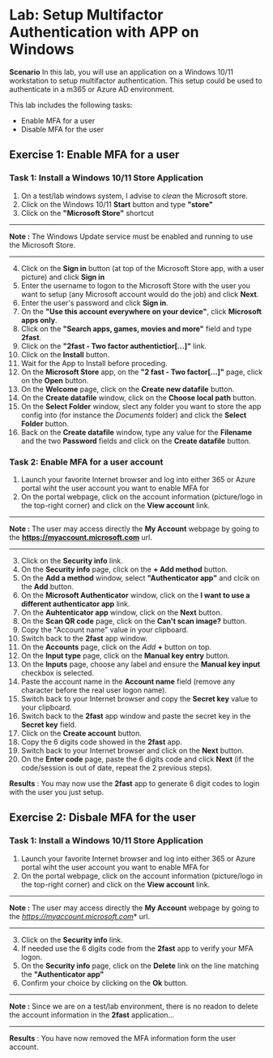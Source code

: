 # Lab: Setup Multifactor Authentication with APP on Windows

**Scenario**
In this lab, you will use an application on a Windows 10/11 workstation to setup multifactor authentication. This setup could be used to authenticate in a m365 or Azure AD environment.

This lab includes the following tasks:

 - Enable MFA for a user
 - Disable  MFA for the user

## Exercise 1: Enable MFA for a user

### Task 1: Install a Windows 10/11 Store Application
1. On a test/lab windows system, I advise to *clean* the Microsoft store.
1. Click on the Windows 10/11 **Start** button and type **"store"**
1. Click on the **"Microsoft Store"** shortcut
---
**Note :** The Windows Update service must be enabled and running to use the Microsoft Store.

---
4. Click on the **Sign in** button (at top of the Microsoft Store app, with a user picture) and click **Sign in**
1. Enter the username to logon to the Microsoft Store with the user you want to setup (any Microsoft account would do the job) and click **Next**.
1. Enter the user's password and click **Sign in**.
1. On the **"Use this account everywhere on your device"**, click **Microsoft apps only**.
1. Click on the **"Search apps, games, movies and more"** field and type **2fast**.
1. Click on the **"2fast - Two factor authentictior[...]"** link.
1. Click on the **Install** button.
1. Wait for the App to Install before proceding.
1. On the **Microsoft Store** app, on the **"2 fast - Two factor[...]"** page, click on the **Open** button.
1. On the **Welcome** page, click on the **Create new datafile** button.
1. On the **Create datafile** window, click on the **Choose local path** button.
1. On the **Select Folder** window, slect any folder you want to store the app config into (for instance the *Documents* folder) and click the **Select Folder** button.
1. Back on the **Create datafile** window, type any value for the **Filename** and the two **Password** fields and click on the **Create datafile** button.


### Task 2: Enable MFA for a user account
1. Launch your favorite Internet browser and log into either 365 or Azure portal wiht the user account you want to enable MFA for
1. On the portal webpage, click on the account information (picture/logo in the top-right corner) and click on the **View account** link.
---
**Note :** The user may access directly the **My Account** webpage by going to the **https://myaccount.microsoft.com** url.

---
3. Click on the **Security info** link.
1. On the **Security info** page, click on the **+ Add method** button.
1. On the **Add a method** window, select **"Authenticator app"** and clcik on the **Add** button.
1. On the **Microsoft Authenticator** window, click on the **I want to use a different authenticator app** link.
1. On the **Auhtenticator app** window, click on the **Next** button.
1. On the **Scan QR code** page, click on the **Can't scan image?** button.
1. Copy the "Account name" value in your clipboard.
1. Switch back to the **2fast** app window.
1. On the **Accounts** page, click on the *Add* **+** button on top.
1. On the **Input type** page, click on the **Manual key entry** button.
1. On the **Inputs** page, choose any label and ensure the **Manual key input** checkbox is selected.
1. Paste the account name in the **Account name** field (remove any character before the real user logon name).
1. Switch back to your Internet browser and copy the **Secret key** value to your clipboard.
1. Switch back to the **2fast** app window and paste the secret key in the **Secret key** field.
1. Click on the **Create account** button.
1. Copy the 6 digits code showed in the **2fast** app.
1. Switch back to your Internet browser and click on the **Next** button.
1. On the **Enter code** page, paste the 6 digits code and click **Next** (if the code/session is out of date, repeat the 2 previous steps).

**Results** : You may now use the **2fast** app to generate 6 digit codes to login with the user you just setup.

## Exercise 2: Disbale MFA for the user

### Task 1: Install a Windows 10/11 Store Application
1. Launch your favorite Internet browser and log into either 365 or Azure portal wiht the user account you want to enable MFA for
1. On the portal webpage, click on the account information (picture/logo in the top-right corner) and click on the **View account** link.
---
**Note :** The user may access directly the **My Account** webpage by going to the *https://myaccount.microsoft.com** url.

---
3. Click on the **Security info** link.
4. If needed use the 6 digits code from the **2fast** app to verify your MFA logon.
5. On the **Security info** page, click on the **Delete** link on the line matching the **"Authenticator app"**
6. Confirm your choice by clicking on the **Ok** button.
---
**Note :** Since we are on a test/lab environment, there is no readon to delete the account information in the **2fast** application...

---

**Results** : You have now removed the MFA information form the user account.

